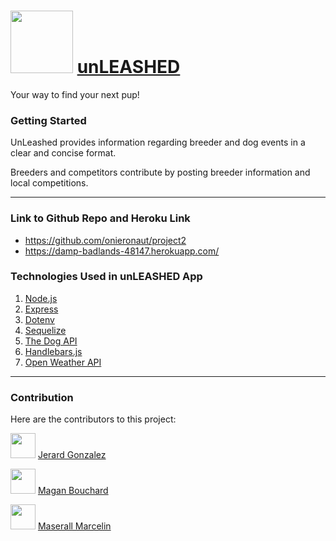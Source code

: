 # <img src="https://static.thenounproject.com/png/1896890-200.png" height="100px" width="100px"> [unLEASHED](https://damp-badlands-48147.herokuapp.com/)

Your way to find your next pup!

### Getting Started

UnLeashed provides information regarding breeder and dog events in a clear and concise format. ​

Breeders and competitors contribute by posting breeder information and local competitions.​

---

### Link to Github Repo and Heroku Link

- https://github.com/onieronaut/project2
- https://damp-badlands-48147.herokuapp.com/

### Technologies Used in unLEASHED App

1. [Node.js](https://nodejs.org/en/docs/)
2. [Express](https://expressjs.com/)
3. [Dotenv](https://www.npmjs.com/package/dotenv)
4. [Sequelize](https://sequelize.org/)
5. [The Dog API](https://thedogapi.com/)
6. [Handlebars.js](https://handlebarsjs.com/)
7. [Open Weather API](https://openweathermap.org/api)

---

### Contribution

Here are the contributors to this project:

[<img src="https://avatars3.githubusercontent.com/u/49372671?s=460&v=4" height="40px" width="40px">](https://github.com/onieronaut) [Jerard Gonzalez](https://github.com/onieronaut)

[<img src="https://media-exp1.licdn.com/dms/image/C5603AQGgys-Ut1Qhcw/profile-displayphoto-shrink_800_800/0?e=1585180800&v=beta&t=f3UVIp5VHJO-x5BwbFSVdexqtI9JKcGn-RqjzbeGn7I" height="40px" width="40px">](https://github.com/MagenBouchard) [Magan Bouchard](https://github.com/MagenBouchard)

[<img src="https://media-exp1.licdn.com/dms/image/C4E03AQFuF0ueWRw_tw/profile-displayphoto-shrink_200_200/0?e=1585180800&v=beta&t=nSqWVySUot2gTW_FialUtZQUlYNMp8WsDo7iQedVP50" height="40px" width="40px">](https://github.com/maserallm) [Maserall Marcelin](https://github.com/maserallm)
